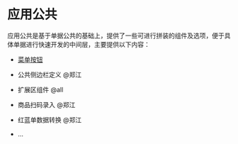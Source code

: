# 应用公共

应用公共是基于单据公共的基础上，提供了一些可进行拼装的组件及选项，便于具体单据进行快速开发的中间层，主要提供以下内容：

* [菜单按钮](/ying-yong-gong-gong/cai-dan-an-niu.md)

* 公共侧边栏定义 @郑江
* 扩展区组件 @all
* 商品扫码录入 @郑江
* 红蓝单数据转换 @郑江
* ...



